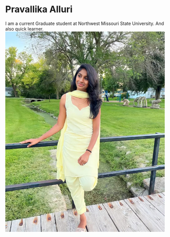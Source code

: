 # Pravallika Alluri #
I am a current Graduate student at Northwest Missouri State University. And also quick learner.
![My Image](https://github.com/Pravallika7120/my2-Alluri/blob/main/WhatsApp%20Image%202023-09-06%20at%207.59.49%20PM.jpeg)
